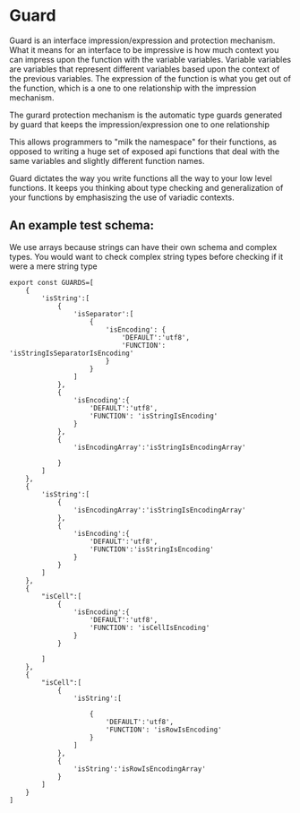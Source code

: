# Guard
Guard is an interface impression/expression and protection mechanism. What it means for an interface to be impressive is how much context you can impress upon the function with the variable variables. Variable variables are variables that represent different variables based upon the context of the previous variables. The expression of the function is what you get out of the function, which is a one to one relationship with the impression mechanism.

The gurard protection mechanism is the automatic type guards generated by guard that keeps the impression/expression one to one relationship

This allows programmers to "milk the namespace" for their functions, as opposed to writing a huge set of exposed api functions that deal with the same variables and slightly different function names.

Guard dictates the way you write functions all the way to your low level functions. It keeps you thinking about type checking and generalization of your functions by emphasiszing the use of variadic contexts.

## An example test schema:
We use arrays because strings can have their own schema and complex types. You would want to check complex string types before checking if it were a mere string type

	export const GUARDS=[
		{
			'isString':[
				{
					'isSeparator':[
						{
							'isEncoding': {
							    'DEFAULT':'utf8',
							    'FUNCTION': 'isStringIsSeparatorIsEncoding'
							}    
						}
					]
				}, 
				{
					'isEncoding':{
						'DEFAULT':'utf8',
						'FUNCTION': 'isStringIsEncoding'
					}
				},
				{
					'isEncodingArray':'isStringIsEncodingArray'

				}   
			]
		},
		{
			'isString':[
				{
					'isEncodingArray':'isStringIsEncodingArray'
				},
				{
					'isEncoding':{
						'DEFAULT':'utf8',
						'FUNCTION':'isStringIsEncoding'
					}
				}
			]
		},
		{
			"isCell":[
				{
					'isEncoding':{
						'DEFAULT':'utf8',
						'FUNCTION': 'isCellIsEncoding'
					}
				}

			]
		},       
		{
			"isCell":[
				{
					'isString':[

						{
						    'DEFAULT':'utf8',
						    'FUNCTION': 'isRowIsEncoding'
						}
					]
				},
				{
					'isString':'isRowIsEncodingArray'
				}
			]
		}
	]
